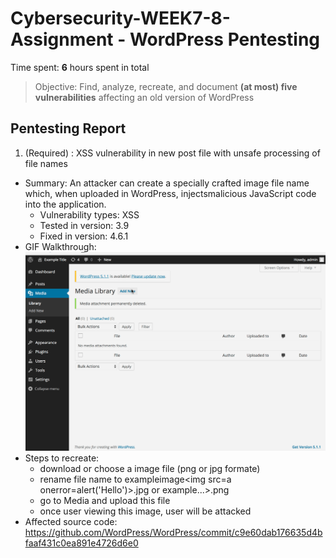 # Cybersecurity-WEEK7-8-Assignment - WordPress Pentesting


Time spent: **6** hours spent in total

> Objective: Find, analyze, recreate, and document **(at most) five vulnerabilities** affecting an old version of WordPress

## Pentesting Report

1. (Required) : XSS vulnerability in new post file with unsafe processing of file names
  - Summary: An attacker can create a specially crafted image file name which, when uploaded in WordPress,
             injectsmalicious JavaScript code into the application.
    - Vulnerability types: XSS
    - Tested in version: 3.9
    - Fixed in version: 4.6.1
  - GIF Walkthrough: <img src="xss_unsafe_file_name.gif" width="800">
  - Steps to recreate: 
    - download or choose a image file (png or jpg formate)
    - rename file name to exampleimage<img src=a onerror=alert('Hello')>.jpg or example...>.png
    - go to Media and upload this file
    - once user viewing this image, user will be attacked
  - Affected source code: https://github.com/WordPress/WordPress/commit/c9e60dab176635d4bfaaf431c0ea891e4726d6e0
